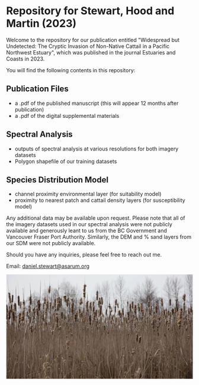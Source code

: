 # Repository for Stewart, Hood and Martin (2023)

Welcome to the repository for our publication entitled "Widespread but Undetected: The Cryptic Invasion of Non-Native Cattail in a Pacific Northwest Estuary", which was published in the journal Estuaries and Coasts in 2023. 

You will find the following contents in this repository:

## Publication Files
  - a .pdf of the published manuscript (this will appear 12 months after publication)
  - a .pdf of the digital supplemental materials 

## Spectral Analysis
  - outputs of spectral analysis at various resolutions for both imagery datasets
  - Polygon shapefile of our training datasets
  
## Species Distribution Model
  - channel proximity environmental layer (for suitability model)
  - proximity to nearest patch and cattail density layers (for susceptibility model)
  
Any additional data may be available upon request. Please note that all of the imagery datasets used in our spectral analysis were not publicly available and generously leant to us from the BC Government and Vancouver Fraser Port Authority. Similarly, the DEM and % sand layers from our SDM were not publicly available. 

Should you have any inquiries, please feel free to reach out me.

Email: daniel.stewart@asarum.org

![Cattail](https://github.com/asarum-ecological/2023_UndetectedTypha/blob/dfb56f3a7f43b333ca2b0fcd1f4dd50c7d2e5069/README_PIC.jpg)
